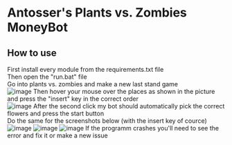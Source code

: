 # Antosser's Plants vs. Zombies MoneyBot

## How to use
First install every module from the requirements.txt file  
Then open the "run.bat" file  
Go into plants vs. zombies and make a new last stand game  
![image](https://user-images.githubusercontent.com/71790328/131007081-90e67203-791c-4676-82f5-4f7b03251c52.png)
Then hover your mouse over the places as shown in the picture and press the "insert" key in the correct order  
![image](https://user-images.githubusercontent.com/71790328/131007518-4062813c-2d3d-4bc6-9dbc-3fb4db6d7cc5.png)
After the second click my bot should automatically pick the correct flowers and press the start button  
Do the same for the screenshots below (with the insert key of cource)
![image](https://user-images.githubusercontent.com/71790328/131008639-cff6a6ed-9392-4be4-8085-ee2ba2c74345.png)
![image](https://user-images.githubusercontent.com/71790328/131008850-4bb283e2-1049-4660-9afe-06561bdd98cc.png)
![image](https://user-images.githubusercontent.com/71790328/131008929-c0555ecc-a589-4d05-8177-87a935804fd2.png)
If the programm crashes you'll need to see the error and fix it or make a new issue  
